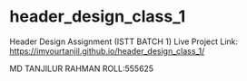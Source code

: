 # header_design_class_1
Header Design Assignment (ISTT BATCH 1)
Live Project Link: https://imyourtanjil.github.io/header_design_class_1/

MD TANJILUR RAHMAN
ROLL:555625
